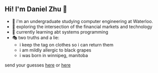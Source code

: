 ## Hi! I'm Daniel Zhu 👋 

- 🎒 i'm an undergraduate studying computer engineering at Waterloo.
- 🦕 exploring the intersection of the financial markets and technology
- 🦩 currently learning abt systems programming
- 🎭 two truths and a lie: 
    - i keep the tag on clothes so i can return them 
    - i am mildly allergic to black grapes
    - i was born in winnipeg, manitoba

send your guesses [here](https://www.linkedin.com/in/danielrhzhu/) or [here](mailto:d88zhu@uwaterloo.ca)
